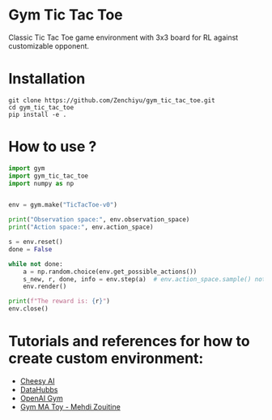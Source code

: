 # Gym Tic Tac Toe
Classic Tic Tac Toe game environment with 3x3 board for RL against customizable opponent.

# Installation

```
git clone https://github.com/Zenchiyu/gym_tic_tac_toe.git
cd gym_tic_tac_toe
pip install -e .
```

# How to use ?

```python
import gym
import gym_tic_tac_toe
import numpy as np


env = gym.make("TicTacToe-v0")

print("Observation space:", env.observation_space)
print("Action space:", env.action_space)

s = env.reset()
done = False

while not done:
    a = np.random.choice(env.get_possible_actions())
    s_new, r, done, info = env.step(a)  # env.action_space.sample() not always permitted
    env.render()

print(f"The reward is: {r}")
env.close()
```

# Tutorials and references for how to create custom environment:
- [Cheesy AI](https://youtu.be/ZxXKISVkH6Y)
- [DataHubbs](https://youtu.be/WNVbJNiiADA)
- [OpenAI Gym](https://github.com/openai/gym)
- [Gym MA Toy - Mehdi Zouitine](https://github.com/MehdiZouitine/gym_ma_toy)
